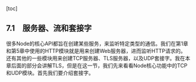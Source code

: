 [toc]

## 7.1　服务器、流和套接字

很多Node的核心API都旨在创建某些服务，来监听特定类型的通信。我们在第1章和第5章中使用的HTTP模块就是用来创建Web服务器，进而监听HTTP请求的。还有其他的一些模块用来创建TCP服务器、TLS服务器，以及UDP套接字。我在本章后面的部分会讲解TLS，但是在这一节，我们先来看看Node核心功能中的TCP和UDP模块。首先我们要介绍套接字。

